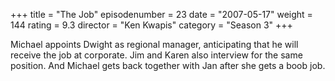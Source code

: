 +++
title = "The Job"
episodenumber = 23
date = "2007-05-17"
weight = 144
rating = 9.3
director = "Ken Kwapis"
category = "Season 3"
+++

Michael appoints Dwight as regional manager, anticipating that he will receive the job at corporate. Jim and Karen also interview for the same position. And Michael gets back together with Jan after she gets a boob job.